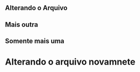  ## Alterando o Arquivo
## Mais outra
## Somente mais uma

<h1> Alterando o arquivo novamnete </h1>
